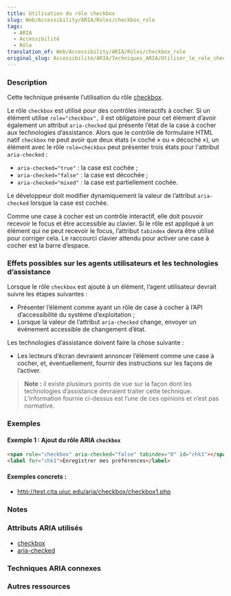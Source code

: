 ```yaml
---
title: Utilisation du rôle checkbox
slug: Web/Accessibility/ARIA/Roles/checkbox_role
tags:
  - ARIA
  - Accessibilité
  - Rôle
translation_of: Web/Accessibility/ARIA/Roles/checkbox_role
original_slug: Accessibilité/ARIA/Techniques_ARIA/Utiliser_le_role_checkbox
---
```

### Description

Cette technique présente l’utilisation du rôle [checkbox](http://www.w3.org/TR/wai-aria/roles#checkbox).

Le rôle `checkbox` est utilisé pour des contrôles interactifs à cocher. Si un élément utilise `role="checkbox",` il est obligatoire pour cet élément d’avoir également un attribut `aria-checked` qui présente l’état de la case à cocher aux technologies d’assistance. Alors que le contrôle de formulaire HTML natif `checkbox` ne peut avoir que deux états («&nbsp;coché&nbsp;» ou «&nbsp;décoché&nbsp;»), un élément avec le rôle `role=checkbox` peut présenter trois états pour l'attribut `aria-checked`&nbsp;:

- `aria-checked="true"`&nbsp;: la case est cochée&nbsp;;
- `aria-checked="false"`&nbsp;: la case est décochée&nbsp;;
- `aria-checked="mixed"`&nbsp;: la case est partiellement cochée.

Le développeur doit modifier dynamiquement la valeur de l’attribut `aria-checked` lorsque la case est cochée.

Comme une case à cocher est un contrôle interactif, elle doit pouvoir recevoir le focus et être accessible au clavier. Si le rôle est appliqué à un élément qui ne peut recevoir le focus, l’attribut `tabindex` devra être utilisé pour corriger cela. Le raccourci clavier attendu pour activer une case à cocher est la barre d’espace.

### Effets possibles sur les agents utilisateurs et les technologies d’assistance

Lorsque le rôle `checkbox` est ajouté à un élément, l’agent utilisateur devrait suivre les étapes suivantes&nbsp;:

- Présenter l’élément comme ayant un rôle de case à cocher à l’API d’accessibilité du système d’exploitation&nbsp;;
- Lorsque la valeur de l’attribut `aria-checked` change, envoyer un événement accessible de changement d’état.

Les technologies d’assistance doivent faire la chose suivante&nbsp;:

- Les lecteurs d’écran devraient annoncer l’élément comme une case à cocher, et, éventuellement, fournir des instructions sur les façons de l’activer.

> **Note :** il existe plusieurs points de vue sur la façon dont les technologies d’assistance devraient traiter cette technique. L’information fournie ci-dessus est l’une de ces opinions et n’est pas normative.

### Exemples

#### Exemple 1&nbsp;: Ajout du rôle ARIA `checkbox`

```html
<span role="checkbox" aria-checked="false" tabindex="0" id="chk1"></span>
<label for="chk1">Enregistrer mes préférences</label>
```

#### Exemples concrets&nbsp;:

- <http://test.cita.uiuc.edu/aria/checkbox/checkbox1.php>

### Notes

### Attributs ARIA utilisés

- [checkbox](http://www.w3.org/TR/wai-aria/roles#checkbox)
- [aria-checked](http://www.w3.org/TR/wai-aria/states_and_properties#aria-checked)

### Techniques ARIA connexes

### Autres ressources
